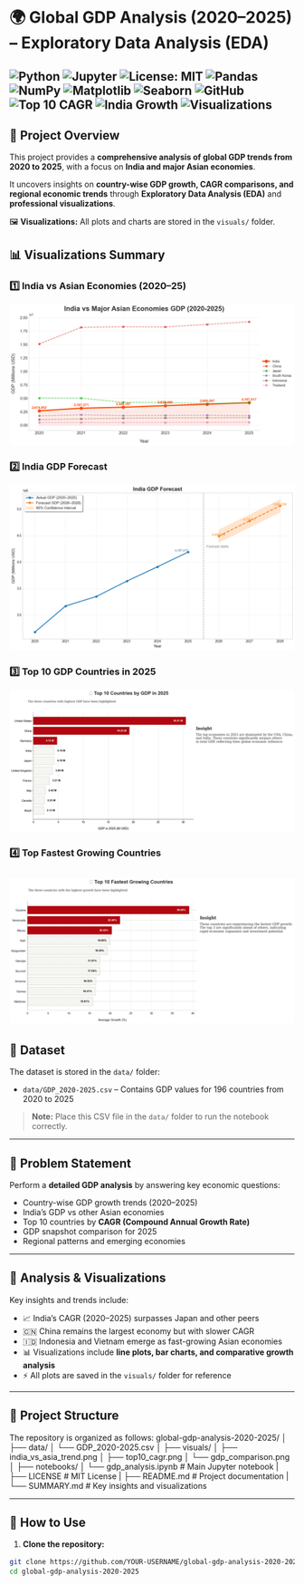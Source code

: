 # 🌍 Global GDP Analysis (2020–2025) – Exploratory Data Analysis (EDA)

![Python](https://img.shields.io/badge/Python-3.10-blue.svg) 
![Jupyter](https://img.shields.io/badge/Notebook-Jupyter-orange.svg)
![License: MIT](https://img.shields.io/badge/License-MIT-green.svg)
![Pandas](https://img.shields.io/badge/Pandas-1.5-blue.svg)
![NumPy](https://img.shields.io/badge/NumPy-1.26-lightgrey.svg) 
![Matplotlib](https://img.shields.io/badge/Matplotlib-3.8-orange.svg)
![Seaborn](https://img.shields.io/badge/Seaborn-0.12-blueviolet.svg)
![GitHub](https://img.shields.io/badge/Version%20Control-GitHub-black.svg)
![Top 10 CAGR](https://img.shields.io/badge/Top%2010%20CAGR-2025-green.svg)
![India Growth](https://img.shields.io/badge/India%20CAGR-2020--25-blue.svg)
![Visualizations](https://img.shields.io/badge/Visualizations-Ready-orange.svg)
---

## 📌 Project Overview
This project provides a **comprehensive analysis of global GDP trends from 2020 to 2025**, with a focus on **India and major Asian economies**.  

It uncovers insights on **country-wise GDP growth, CAGR comparisons, and regional economic trends** through **Exploratory Data Analysis (EDA)** and **professional visualizations**.  

🖼️ **Visualizations:** All plots and charts are stored in the `visuals/` folder.  
## 📊 Visualizations Summary

### 1️⃣ India vs Asian Economies (2020–25)  
![India vs Asian Economies](visuals/india_vs_asia_trend.png)  

### 2️⃣ India GDP Forecast  
![India GDP Forecast](visuals/India_gdp_forecast.png)  

### 3️⃣ Top 10 GDP Countries in 2025  
![Top 10 GDP Countries in 2025](visuals/top_countries_by_gdp_2025.png)  

### 4️⃣ Top Fastest Growing Countries  
![Top Fastest Growing Countries](visuals/top_fastest_growing_countries.png) 
---

## 📂 Dataset
The dataset is stored in the `data/` folder:

- `data/GDP_2020-2025.csv` – Contains GDP values for 196 countries from 2020 to 2025  

> **Note:** Place this CSV file in the `data/` folder to run the notebook correctly.

---

## 🎯 Problem Statement
Perform a **detailed GDP analysis** by answering key economic questions:

- Country-wise GDP growth trends (2020–2025)  
- India’s GDP vs other Asian economies  
- Top 10 countries by **CAGR (Compound Annual Growth Rate)**  
- GDP snapshot comparison for 2025  
- Regional patterns and emerging economies  

---

## 🔎 Analysis & Visualizations
Key insights and trends include:

- 📈 India’s CAGR (2020–2025) surpasses Japan and other peers  
- 🇨🇳 China remains the largest economy but with slower CAGR  
- 🇮🇩 Indonesia and Vietnam emerge as fast-growing Asian economies  
- 📊 Visualizations include **line plots, bar charts, and comparative growth analysis**  
- ⚡ All plots are saved in the `visuals/` folder for reference  

---

## 📁 Project Structure
The repository is organized as follows:
global-gdp-analysis-2020-2025/
│
├── data/
│ └── GDP_2020-2025.csv
│
├── visuals/
│ ├── india_vs_asia_trend.png
│ ├── top10_cagr.png
│ └── gdp_comparison.png
│
├── notebooks/
│ └── gdp_analysis.ipynb # Main Jupyter notebook
|
├── LICENSE # MIT License
|
├── README.md # Project documentation
|
└── SUMMARY.md # Key insights and visualizations

---

## 📌 How to Use
1. **Clone the repository:**
```bash
git clone https://github.com/YOUR-USERNAME/global-gdp-analysis-2020-2025.git
cd global-gdp-analysis-2020-2025
